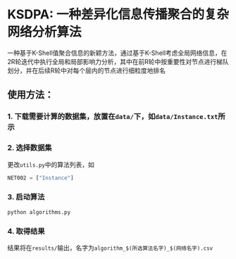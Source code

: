 # KSDPA: 一种差异化信息传播聚合的复杂网络分析算法

一种基于K-Shell值聚合信息的新颖方法，通过基于K-Shell考虑全局网络信息，在2R轮迭代中执行全局和局部影响力分析，其中在前R轮中按重要性对节点进行梯队划分，并在后续R轮中对每个层内的节点进行细粒度地排名

## 使用方法：

### 1. 下载需要计算的数据集，放置在`data/`下，如`data/Instance.txt`所示

### 2. 选择数据集

更改`utils.py`中的算法列表，如

```python
NET002 = ["Instance"]
```

### 3. 启动算法

```shell
python algorithms.py
```

### 4. 取得结果

结果将在`results/`输出，名字为`algorithm_$(所选算法名字)_$(网络名字).csv`

